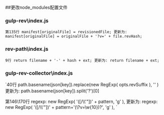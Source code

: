 

##更改node_modules配置文件

### gulp-rev\index.js

`第135行 manifest[originalFile] = revisionedFile;
更新为: manifest[originalFile] = originalFile + '?v=' + file.revHash;`

### rev-path\index.js
`9行 return filename + '-' + hash + ext;
更新为: return filename + ext;`

### gulp-rev-collector\index.js
`40行 path.basename(json[key]).replace(new RegExp( opts.revSuffix ), '' )
更新为:  path.basename(json[key]).split('?')[0] 


第146\170行 regexp: new RegExp( '([\/\\\\\'"])' + pattern, 'g' ),
更新为: regexp: new RegExp( '([\/\\\\\'"])' + pattern+'(\\?v=\\w{10})?', 'g' ),
`